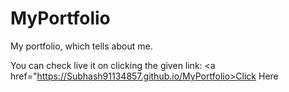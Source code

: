 # MyPortfolio
My portfolio, which tells about  me.

You can check live it on clicking the given link:
<a href="https://Subhash91134857.github.io/MyPortfolio>Click Here</a>
